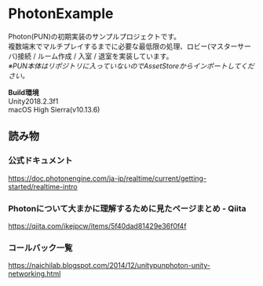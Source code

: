# PhotonExample

Photon(PUN)の初期実装のサンプルプロジェクトです。  
複数端末でマルチプレイするまでに必要な最低限の処理、ロビー(マスターサーバ)接続 / ルーム作成 / 入室 / 退室を実装しています。  
*※PUN本体はリポジトリに入っていないのでAssetStoreからインポートしてください。*

**Build環境**  
Unity2018.2.3f1  
macOS High Sierra(v10.13.6)


## 読み物

### 公式ドキュメント  
https://doc.photonengine.com/ja-jp/realtime/current/getting-started/realtime-intro

### Photonについて大まかに理解するために見たページまとめ - Qiita  
https://qiita.com/ikejpcw/items/5f40dad81429e36f0f4f

### コールバック一覧
https://naichilab.blogspot.com/2014/12/unitypunphoton-unity-networking.html

